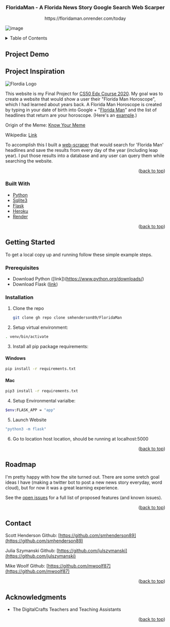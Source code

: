 <div id="top"></div>

<!-- PROJECT LOGO -->
<br />
<div align="center">

  <h3 align="center">FloridaMan - A Florida News Story Google Search Web Scarper</h3>
  https://floridaman.onrender.com/today
</div>

![image](https://user-images.githubusercontent.com/53064568/200435609-cb46a8aa-8fb8-4be5-bb1f-e83acb4ac0fb.png)




<!-- TABLE OF CONTENTS -->
<details>
  <summary>Table of Contents</summary>
  <ol>
    <li>
      <a href="#project-demo">Project Demo</a>
    </li>
    <li>
      <a href="#about-the-project">About The Project</a>
      <ul>
        <li><a href="#built-with">Built With</a></li>
      </ul>
    </li>
    <li>
      <a href="#getting-started">Getting Started</a>
      <ul>
        <li><a href="#prerequisites">Prerequisites</a></li>
        <li><a href="#installation">Installation</a></li>
      </ul>
    </li>
    <li><a href="#usage">Usage</a></li>
    <li><a href="#roadmap">Roadmap</a></li>
    <li><a href="#contributing">Contributing</a></li>
    <li><a href="#acknowledgments">Acknowledgments</a></li>
  </ol>
</details>

<!-- Project DEMO -->
## Project Demo



<!-- ABOUT THE PROJECT -->
## Project Inspiration

![Flordia Logo](https://user-images.githubusercontent.com/53064568/146559008-9a81f32e-3a23-426a-8dc5-49e3379bd13b.jpeg)

This website is my Final Project for [CS50 Edx Course 2020](https://www.edx.org/course/introduction-computer-science-harvardx-cs50x).
My goal was to create a website that would show a user their "Florida Man Horoscope", which I had learned about years back. A Florida Man Horoscope is created by typing in your date of birth into Google + "[Florida Man](https://letmegooglethat.com/?q=Dec+30+florida+man)" and the list of headlines that return are your horoscope. (Here's an [example](https://floridaman.onrender.com/random).)

Origin of the Meme: [Know Your Meme](https://knowyourmeme.com/memes/florida-man)

Wikipedia: [Link](https://en.wikipedia.org/wiki/Florida_Man)

To accomplish this I built a [web-scraper](https://en.wikipedia.org/wiki/Web_scraping) that would search for 'Florida Man' headlines and save the results from every day of the year (including leap year). I put those results into a database and any user can query them while searching the website.

<p align="right">(<a href="#top">back to top</a>)</p>

### Built With

* [Python](https://www.python.org/)
* [Sqlite3](https://www.sqlite.org/index.html)
* [Flask](https://flask.palletsprojects.com/en/1.1.x/)
* [Heroku](https://dashboard.heroku.com/apps)
* [Render](https://render.com/)

<p align="right">(<a href="#top">back to top</a>)</p>

<!-- GETTING STARTED -->
## Getting Started

To get a local copy up and running follow these simple example steps.

### Prerequisites

* Download Python ([link])(https://www.python.org/downloads/)
* Download Flask ([link](https://flask.palletsprojects.com/en/1.1.x/installation/))

### Installation

1. Clone the repo
   ```sh
   git clone gh repo clone smhenderson89/FloridaMan 
   ```
2. Setup virtual environment: 
  ```sh
  . venv/bin/activate
  ```
3. Install all pip package requirements:
#### Windows
  ```sh
  pip install -r requirements.txt
  ```
#### Mac
   ```sh
  pip3 install -r requirements.txt
   ```
4. Setup Environmental varialbe: 
  ```sh
  $env:FLASK_APP = "app"
  ```
5. Launch Website
  ```sh
  "python3 -m flask"
  ```
6. Go to location host location, should be running at localhost:5000

<p align="right">(<a href="#top">back to top</a>)</p>



<!-- USAGE EXAMPLES -->


<!-- ROADMAP -->
## Roadmap

I'm pretty happy with how the site turned out. There are some sretch goal ideas I have (making a twitter bot to post a new news story everyday, word cloud), but for now it was a great learning experience.

See the [open issues](https://github.com/smhenderson89/FloridaMan/issues) for a full list of proposed features (and known issues).

<p align="right">(<a href="#top">back to top</a>)</p>



<!-- CONTACT -->
## Contact

Scott Henderson
Github: [https://github.com/smhenderson89](https://github.com/smhenderson89)

Julia Szymanski
Github: [https://github.com/julszymanski](https://github.com/julszymanski)

Mike Woolf
Github: [https://github.com/mwoolf87](https://github.com/mwoolf87)


<p align="right">(<a href="#top">back to top</a>)</p>



<!-- ACKNOWLEDGMENTS -->
## Acknowledgments

* The DigitalCrafts Teachers and Teaching Assistants

<p align="right">(<a href="#top">back to top</a>)</p>



<!-- MARKDOWN LINKS & IMAGES -->
<!-- https://www.markdownguide.org/basic-syntax/#reference-style-links -->
[product-screenshot]: images/screenshot.png
